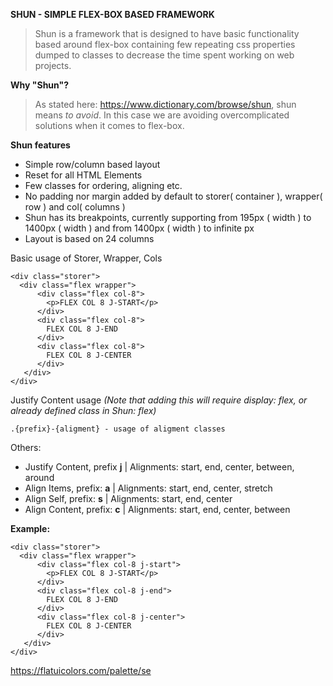 **SHUN - SIMPLE FLEX-BOX BASED FRAMEWORK**
> Shun is a framework that is designed to have basic functionality
> based around flex-box containing few repeating css properties dumped to classes
> to decrease the time spent working on web projects.

**Why "Shun"?**
> As stated here: https://www.dictionary.com/browse/shun, shun means *to avoid*.
> In this case we are avoiding overcomplicated solutions when it comes to flex-box.

**Shun features**
- Simple row/column based layout
- Reset for all HTML Elements
- Few classes for ordering, aligning etc.
- No padding nor margin added by default to storer( container ), wrapper( row ) and col( columns )
- Shun has its breakpoints, currently supporting from 195px ( width ) to 1400px ( width ) and from 1400px ( width ) to infinite px
- Layout is based on 24 columns


Basic usage of Storer, Wrapper, Cols
```
<div class="storer">
  <div class="flex wrapper">
      <div class="flex col-8">
        <p>FLEX COL 8 J-START</p>
      </div>
      <div class="flex col-8">
        FLEX COL 8 J-END
      </div>
      <div class="flex col-8">
        FLEX COL 8 J-CENTER
      </div>
   </div>
</div>
```


Justify Content usage *(Note that adding this will require display: flex, or already defined class in Shun: flex)*
```
.{prefix}-{aligment} - usage of aligment classes
```
Others:
- Justify Content, prefix **j** | Alignments: start, end, center, between, around
- Align Items, prefix: **a** | Alignments: start, end, center, stretch
- Align Self, prefix: **s** | Alignments: start, end, center
- Align Content, prefix: **c** | Alignments: start, end, center, between

**Example:**
```
<div class="storer">
  <div class="flex wrapper">
      <div class="flex col-8 j-start">
        <p>FLEX COL 8 J-START</p>
      </div>
      <div class="flex col-8 j-end">
        FLEX COL 8 J-END
      </div>
      <div class="flex col-8 j-center">
        FLEX COL 8 J-CENTER
      </div>
   </div>
</div>
```

https://flatuicolors.com/palette/se
